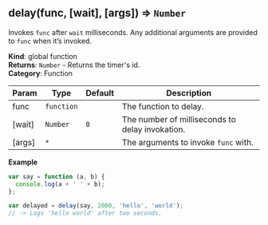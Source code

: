<a name="delay"></a>

## delay(func, [wait], [args]) ⇒ <code>Number</code>
Invokes `func` after `wait` milliseconds.
Any additional arguments are provided to `func` when it’s invoked.

**Kind**: global function  
**Returns**: <code>Number</code> - Returns the timer's id.  
**Category**: Function  

| Param | Type | Default | Description |
| --- | --- | --- | --- |
| func | <code>function</code> |  | The function to delay. |
| [wait] | <code>Number</code> | <code>0</code> | The number of milliseconds to delay invokation. |
| [args] | <code>\*</code> |  | The arguments to invoke `func` with. |

**Example**  
```js
var say = function (a, b) {
  console.log(a + ' ' + b);
};

var delayed = delay(say, 2000, 'hello', 'world');
// -> Logs 'hello world' after two seconds.
```
